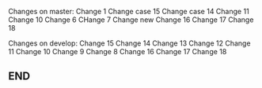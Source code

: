 Changes on master:
Change 1
Change case 15
Change case 14
Change 11
Change 10
Change 6
CHange 7
Change new
Change 16
Change 17
Change 18

Changes on develop:
Change 15
Change 14
Change 13
Change 12
Change 11
Change 10
Change 9
Change 8
Change 16
Change 17
Change 18

## END ##